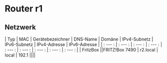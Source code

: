 # Router r1

## Netzwerk

| Typ | MAC | Gerätebezeichner | DNS-Name | Domäne | IPv4-Subnetz | IPv6-Subnetz | IPv4-Adresse | IPv6-Adresse |
| : --- : | : --- : | : --- : | : --- : | : --- : | : --- : | : --- : | : --- : | : --- : |
| FritzBox ||FRITZ!Box 7490 | r2.local | local | 192.1 ||||
